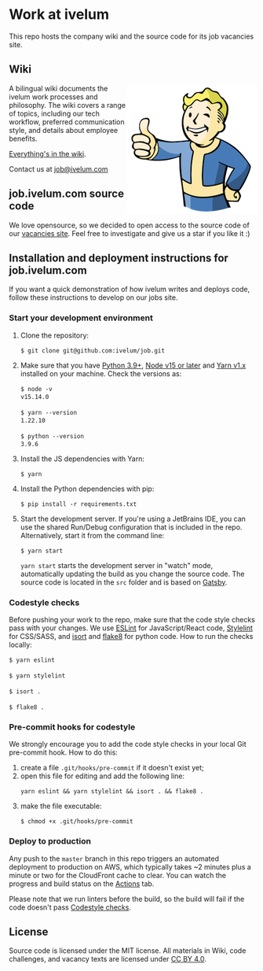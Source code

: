 # Work at ivelum

This repo hosts the company wiki and the source code for its
job vacancies site.

## Wiki

<img src="https://raw.githubusercontent.com/ivelum/job/master/assets/vault-boy.png" align="right">

A bilingual wiki documents the ivelum work
processes and philosophy. The wiki covers a range of topics, including
our tech workflow, preferred communication style, and details
about employee benefits.

[Everything's in the wiki](http://github.com/ivelum/job/wiki/).

Contact us at [job@ivelum.com](mailto:job@ivelum.com)

## job.ivelum.com source code

We love opensource, so we decided to open access to the source code of
our [vacancies site](https://job.ivelum.com). 
Feel free to investigate and give us a star if you like it :)

## Installation and deployment instructions for job.ivelum.com 

If you want a quick demonstration of how ivelum writes and deploys code,
follow these instructions to develop on our jobs site.

### Start your development environment

1. Clone the repository:

   ```shell
   $ git clone git@github.com:ivelum/job.git
   ```

2. Make sure that you have [Python 3.9+](https://www.python.org/),
   [Node v15 or later](https://nodejs.org/en/) and 
   [Yarn v1.x](https://classic.yarnpkg.com/en/) installed on your machine. 
   Check the versions as:

   ```shell
   $ node -v
   v15.14.0
   
   $ yarn --version
   1.22.10

   $ python --version
   3.9.6
   ```
3. Install the JS dependencies with Yarn:
   
   ```shell
   $ yarn
   ```

4. Install the Python dependencies with pip:
   
   ```shell
   $ pip install -r requirements.txt
   ```

5. Start the development server. If you're using a JetBrains IDE, you can use 
   the shared Run/Debug configuration that is included in the repo. 
   Alternatively, start it from the command line:
   
   ```shell
   $ yarn start
   ```
   
   `yarn start` starts the development server in "watch" mode, 
   automatically updating the build as you change the source code. The source 
   code is located in the `src` folder and is based on 
   [Gatsby](https://www.gatsbyjs.com/docs/tutorial/). 

### Codestyle checks

Before pushing your work to the repo, make sure that the code style 
checks pass with your changes. We use [ESLint](https://eslint.org) for 
JavaScript/React code, [Stylelint](https://stylelint.io) for CSS/SASS, 
and [isort](https://pycqa.github.io/isort/) and 
[flake8](https://flake8.pycqa.org/en/latest/) for python code. 
How to run the checks locally:

```shell
$ yarn eslint

$ yarn stylelint

$ isort .

$ flake8 .
```

### Pre-commit hooks for codestyle

We strongly encourage you to add the code style checks in your local
Git pre-commit hook. How to do this:

1. create a file `.git/hooks/pre-commit` if it doesn't exist yet;
2. open this file for editing and add the following line:
   ```shell
   yarn eslint && yarn stylelint && isort . && flake8 .
   ```
3. make the file executable:
   ```shell
   $ chmod +x .git/hooks/pre-commit
   ```

### Deploy to production

Any push to the `master` branch in this repo triggers an automated 
deployment to production on AWS, which typically takes ~2 minutes plus a minute 
or two for the CloudFront cache to clear. You can watch the progress and build 
status on the [Actions](https://github.com/ivelum/job-form/actions) tab. 

Please note that we run linters before the build, so the build will fail if the 
code doesn't pass [Codestyle checks](#codestyle-checks).

## License 

Source code is licensed under the MIT license.
All materials in Wiki, code challenges, and vacancy texts are licensed under
[CC BY 4.0](https://creativecommons.org/licenses/by/4.0/).
